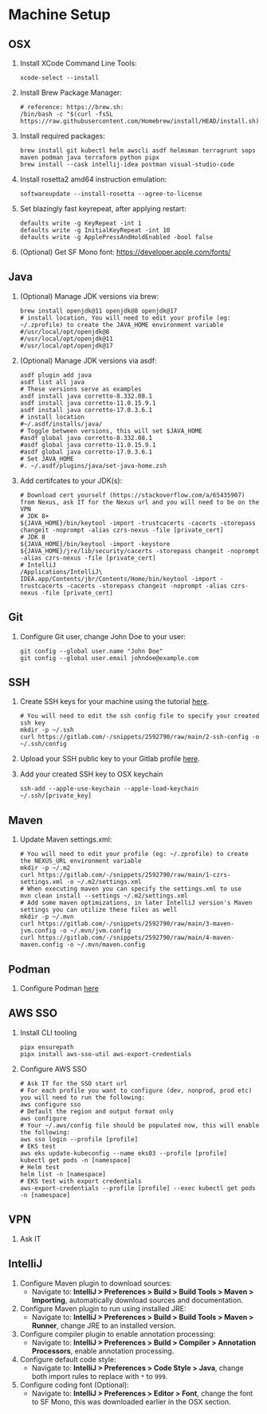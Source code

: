 # Machine Setup

## OSX
1. Install XCode Command Line Tools:
    ~~~
    xcode-select --install
    ~~~

2. Install Brew Package Manager:
    ~~~
    # reference: https://brew.sh:
    /bin/bash -c "$(curl -fsSL https://raw.githubusercontent.com/Homebrew/install/HEAD/install.sh)"
    ~~~

3. Install required packages:
    ~~~
    brew install git kubectl helm awscli asdf helmsman terragrunt sops maven podman java terraform python pipx
    brew install --cask intellij-idea postman visual-studio-code
    ~~~

4. Install rosetta2 amd64 instruction emulation:
   ~~~
   softwareupdate --install-rosetta --agree-to-license
   ~~~

5. Set blazingly fast keyrepeat, after applying restart:
    ~~~
    defaults write -g KeyRepeat -int 1
    defaults write -g InitialKeyRepeat -int 10
    defaults write -g ApplePressAndHoldEnabled -bool false
    ~~~

6. (Optional) Get SF Mono font: https://developer.apple.com/fonts/ 

## Java
1. (Optional) Manage JDK versions via brew:
    ~~~
    brew install openjdk@11 openjdk@8 openjdk@17
    # install location, You will need to edit your profile (eg: ~/.zprofile) to create the JAVA_HOME environment variable
    #/usr/local/opt/openjdk@8
    #/usr/local/opt/openjdk@11
    #/usr/local/opt/openjdk@17
    ~~~

2. (Optional) Manage JDK versions via asdf:
    ~~~
    asdf plugin add java
    asdf list all java
    # These versions serve as examples
    asdf install java corretto-8.332.08.1 
    asdf install java corretto-11.0.15.9.1
    asdf install java corretto-17.0.3.6.1
    # install location
    #~/.asdf/installs/java/
    # Toggle between versions, this will set $JAVA_HOME
    #asdf global java corretto-8.332.08.1
    #asdf global java corretto-11.0.15.9.1
    #asdf global java corretto-17.0.3.6.1
    # Set JAVA_HOME
    #. ~/.asdf/plugins/java/set-java-home.zsh
    ~~~

3. Add certifcates to your JDK(s):
    ~~~
    # Download cert yourself (https://stackoverflow.com/a/65435907) from Nexus, ask IT for the Nexus url and you will need to be on the VPN
    # JDK 8+
    ${JAVA_HOME}/bin/keytool -import -trustcacerts -cacerts -storepass changeit -noprompt -alias czrs-nexus -file [private_cert]
    # JDK 8
    ${JAVA_HOME}/bin/keytool -import -keystore ${JAVA_HOME}/jre/lib/security/cacerts -storepass changeit -noprompt -alias czrs-nexus -file [private_cert]
    # IntelliJ
    /Applications/IntelliJ\ IDEA.app/Contents/jbr/Contents/Home/bin/keytool -import -trustcacerts -cacerts -storepass changeit -noprompt -alias czrs-nexus -file [private_cert]
    ~~~

## Git
1. Configure Git user, change John Doe to your user:
    ~~~
    git config --global user.name "John Doe"
    git config --global user.email johndoe@example.com
    ~~~

## SSH
1. Create SSH keys for your machine using the tutorial [here](https://docs.gitlab.com/ee/user/ssh.html).
    ~~~
    # You will need to edit the ssh config file to specify your created ssh key
    mkdir -p ~/.ssh
    curl https://gitlab.com/-/snippets/2592790/raw/main/2-ssh-config -o ~/.ssh/config
    ~~~

2. Upload your SSH public key to your Gitlab profile [here](https://gitlab.com/-/profile/keys).

3. Add your created SSH key to OSX keychain
    ~~~
    ssh-add --apple-use-keychain --apple-load-keychain ~/.ssh/[private_key]
    ~~~
   
## Maven
1. Update Maven settings.xml:
    ~~~
    # You will need to edit your profile (eg: ~/.zprofile) to create the NEXUS_URL environment variable
    mkdir -p ~/.m2
    curl https://gitlab.com/-/snippets/2592790/raw/main/1-czrs-settings.xml -o ~/.m2/settings.xml
    # When executing maven you can specify the settings.xml to use
    mvn clean install --settings ~/.m2/settings.xml
    # Add some maven optimizations, in later IntelliJ version's Maven settings you can utilize these files as well
    mkdir -p ~/.mvn
    curl https://gitlab.com/-/snippets/2592790/raw/main/3-maven-jvm.config -o ~/.mvn/jvm.config
    curl https://gitlab.com/-/snippets/2592790/raw/main/4-maven-maven.config -o ~/.mvn/maven.config
    ~~~

## Podman
1. Configure Podman [here](https://conf.caesarsdigital.com/x/3YrDPg)

## AWS SSO
1. Install CLI tooling
    ~~~
    pipx ensurepath
    pipx install aws-sso-util aws-export-credentials
    ~~~

2. Configure AWS SSO
    ~~~
    # Ask IT for the SSO start url
    # For each profile you want to configure (dev, nonprod, prod etc) you will need to run the following:
    aws configure sso
    # Default the region and output format only
    aws configure
    # Your ~/.aws/config file should be populated now, this will enable the following:
    aws sso login --profile [profile]
    # EKS test
    aws eks update-kubeconfig --name eks03 --profile [profile]
    kubectl get pods -n [namespace]
    # Helm test
    helm list -n [namespace]
    # EKS test with export credentials
    aws-export-credentials --profile [profile] --exec kubectl get pods -n [namespace]
    ~~~

## VPN
1. Ask IT 

## IntelliJ
1. Configure Maven plugin to download sources:
   * Navigate to: **IntelliJ > Preferences > Build > Build Tools > Maven > Importing**, automatically download sources and documentation.
2. Configure Maven plugin to run using installed JRE:
   * Navigate to: **IntelliJ > Preferences > Build > Build Tools > Maven > Runner**, change JRE to an installed version.
3. Configure compiler plugin to enable annotation processing:
   * Navigate to: **IntelliJ > Preferences > Build > Compiler > Annotation Processors**, enable annotation processing.
4. Configure default code style:
   * Navigate to: **IntelliJ > Preferences > Code Style > Java**, change both import rules to replace with `*` to `999`.
5. Configure coding font (Optional):
   * Navigate to: **IntelliJ > Preferences > Editor > Font**, change the font to SF Mono, this was downloaded earlier in the OSX section.
